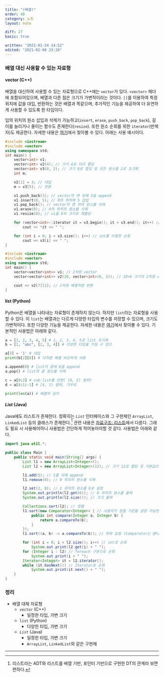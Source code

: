 ```yaml
---
title: "(배열)"
order: 40
category: 노트
layout: note

diff: 27
basic: true

written: "2021-01-24 14:52"
edited: "2021-02-06 23:26"
---
```


### 배열 대신 사용할 수 있는 자료형

#### vector (C++)

배열을 대신하여 사용할 수 있는 자료형으로 C++에는 `vector`가 있다. `<vector>` 헤더에 포함되어있으며, 배열과 다른 점은 크기가 가변적이라는 것이다. `[]`를 이용하여 특정 위치에 값을 대입, 반환하는 것은 배열과 똑같으며, 추가적인 기능을 제공하여 더 유연하게 사용할 수 있도록 한 타입이다.

임의 위치의 원소 삽입과 삭제가 가능하고(`insert`, `erase`, `push_back`, `pop_back`), 길이를 늘리거나 줄이는 함수도 존재한다(`resize`). 또한 원소 순회를 위한 `iterator`(반복자)도 제공한다. 자세한 내용은 [여기](https://www.cplusplus.com/reference/vector/vector/)에서 찾아볼 수 있다. 아래는 사용 예시이다.

```cpp
#include <iostream>
#include <vector>
using namespace std;
int main() {
    vector<int> v1;
    vector<int> v2(4); // 크기 4로 미리 할당
    vector<int> v3(8, 2); // 크기 8로 할당 및 모든 원소를 2로 초기화
    int m;

    v2[1] = 3; // 대입
    m = v3[5]; // 반환

    v1.push_back(3); // vector의 맨 뒤에 3을 append
    v1.insert(0, 5); // 0의 위치에 5 삽입
    v1.pop_back(); // vector의 맨 뒤의 원소를 삭제
    v1.erase(0); // 0의 위치의 원소를 삭제
    v1.resize(8); // v1을 8의 크기로 재할당

    for (vector<int>::iterator it = v3.begin(); it < v3.end(); it++) // iterator를 사용한 순회
        cout << *it << " ";

    for (int i = 0; i < v3.size(); i++) // int를 이용한 순회
        cout << v3[i] << " ";
}
```

```cpp
#include <iostream>
#include <vector>
using namespace std;
int main() {
    vector<vector<int>> v1; // 2차원 vector
    vector<vector<int>> v2(10, vector<int>(6, 3)); // 10×6 크기의 2차원 vector, 값을 모두 3으로 초기화

    cout << v2[7][1]; // 2차원 배열처럼 반환
}
```

#### list (Python)

Python은 배열을 나타내는 자료형이 존재하지 않는다. 하지만 `list`라는 자료형을 사용할 수 있다. 이 `list`는 배열과는 다르게 다양한 타입의 변수를 저장할 수 있으며, 크기도 가변적이다. 또한 다양한 기능을 제공한다. 자세한 내용은 [여기](https://docs.python.org/3/tutorial/datastructures.html#more-on-lists)에서 찾아볼 수 있다. 기본적인 사용법은 아래와 같다.

```python
a = [1, 2, 3, 4, 5] # 1, 2, 3, 4, 5로 list 초기화
b = [1, "abc", [2, 3, 4]] # 다양한 타입을 가질 수 있다

a[3] = '1' # 대입
print(b[2][0]) # 다차원 배열 비슷하게 사용

a.append(8) # list의 끝에 8을 append
a.pop() # list의 끝 원소를 삭제

c = a[0:2] # sub-list를 반환( [0, 2) 범위)
d = a[4:1:-1] # [4, 1) 범위, 거꾸로

print(len(a)) # 배열의 길이
```

#### *List* (Java)

Java에도 리스트가 존재한다. 정확히는 *`List`* 인터페이스와 그 구현체인 `ArrayList`, `LinkedList` 등의 클래스가 존재한다.[^1] 관련 내용은 <a class="invalid" href="{{ site.baseurl }}/note/list">자료구조: 리스트</a>에서 다룬다. 그래도 필요 시 사용해야하니 사용법은 간단하게 적어놓아야할 것 같다. 사용법은 아래와 같다.

```java
import java.util.*;

public class Main {
    public static void main(String[] args) {
        List l1 = new ArrayList<Integer>();
        List l2 = new ArrayList<Integer>(12); // 크기 12로 할당 및 기본값으로 초기화

        l1.add(5); // 5를 뒤에 append
        l1.remove(0); // 0 위치의 원소를 삭제

        l2.set(2, 8); // 2 위치의 원소를 8로 설정
        System.out.println(l2.get(6)); // 6 위치의 원소를 출력
        System.out.println(l2.size()); // 크기 출력

        Collections.sort(l2); // 정렬
        l1.sort(new Comparator<Integer> { // 사용자가 정렬 기준을 설정 가능한 정렬
            public int compare(Integer a, Integer b) {
                return a.compareTo(b);
            }
        });
        l1.sort((a, b) -> a.compareTo(b)); // 위와 같음 (Comparator는 @FunctionalInterface라 Lambda 형식으로 작성이 가능하다)

        for (int i = 0; i < l2.size(); i++) // int로 순회
            System.out.print(l2.get(i) + " ");
        for (Integer i : l2) // foreach 구문으로 순회
            System.out.print(i + " ");
        Iterator<Integer> it = l2.iterator();
        while (it.hasNext()) // Iterator로 순회
            System.out.print(it.next() + " ");
    }
}
```

### 정리

- 배열 대체 자료형
  - `vector` (C++)
    - 일정한 타입, 가변 크기
  - `list` (Python)
    - 다양한 타입, 가변 크기
  - *`List`* (Java)
    - 일정한 타입, 가변 크기
    - `ArrayList`, `LinkedList`와 같은 구현체

<hr/>

[^1]: 리스트라는 ADT와 리스트를 배열 기반, 포인터 기반으로 구현한 DT의 관계라 보면 편하다.
